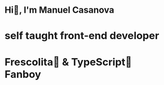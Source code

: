 <h1>Hi🖖, I'm Manuel Casanova<h/1>
  <h3>self taught front-end developer</h3>
  <h3>Frescolita🥤 & TypeScript💙 Fanboy</h3>

<!---
sudoMag/sudoMag is a ✨ special ✨ repository because its `README.md` (this file) appears on your GitHub profile.
You can click the Preview link to take a look at your changes.
--->
 
